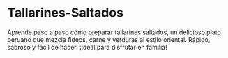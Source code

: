 # Tallarines-Saltados
Aprende paso a paso cómo preparar tallarines saltados, un delicioso plato peruano que mezcla fideos, carne y verduras al estilo oriental. Rápido, sabroso y fácil de hacer. ¡Ideal para disfrutar en familia!
